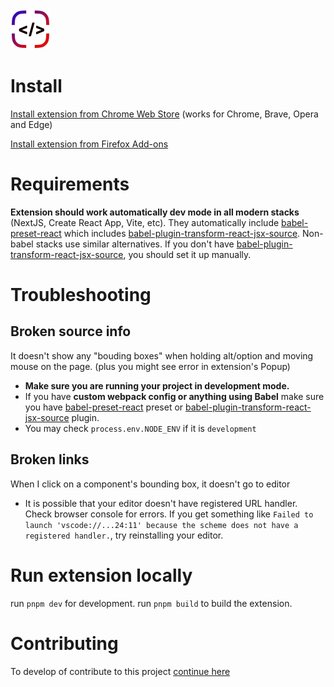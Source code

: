 <img src="src/assets/img/icon-128.png" width="64"/>

# Install

[Install extension from Chrome Web Store](https://chrome.google.com/webstore/detail/locatorjs/npbfdllefekhdplbkdigpncggmojpefi) (works for Chrome, Brave, Opera and Edge)

[Install extension from Firefox Add-ons](https://addons.mozilla.org/cs/firefox/addon/locatorjs/)

# Requirements

**Extension should work automatically dev mode in all modern stacks** (NextJS, Create React App, Vite, etc).
They automatically include [babel-preset-react](https://babeljs.io/docs/en/babel-preset-react) which includes [babel-plugin-transform-react-jsx-source](https://babeljs.io/docs/en/babel-plugin-transform-react-jsx-source). Non-babel stacks use similar alternatives.
If you don't have [babel-plugin-transform-react-jsx-source](https://babeljs.io/docs/en/babel-plugin-transform-react-jsx-source), you should set it up manually.

# Troubleshooting

## Broken source info

It doesn't show any "bouding boxes" when holding alt/option and moving mouse on the page. (plus you might see error in extension's Popup)

- **Make sure you are running your project in development mode.**
- If you have **custom webpack config or anything using Babel** make sure you have [babel-preset-react](https://babeljs.io/docs/en/babel-preset-react) preset or [babel-plugin-transform-react-jsx-source](https://babeljs.io/docs/en/babel-plugin-transform-react-jsx-source) plugin.
- You may check `process.env.NODE_ENV` if it is `development`

## Broken links

When I click on a component's bounding box, it doesn't go to editor

- It is possible that your editor doesn't have registered URL handler. Check browser console for errors. If you get something like `Failed to launch 'vscode://...24:11' because the scheme does not have a registered handler.`, try reinstalling your editor.

# Run extension locally

run `pnpm dev` for development.
run `pnpm build` to build the extension.

# Contributing

To develop of contribute to this project [continue here](./../../contributing.md)

